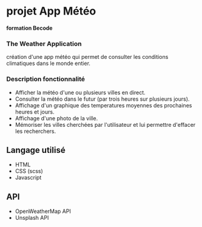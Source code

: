 # projet App Météo
**formation Becode**

### The Weather Application

création d'une app météo qui permet de consulter les conditions climatiques dans le monde entier.

### Description fonctionnalité

- Afficher la météo d'une ou plusieurs villes en direct.
- Consulter la météo dans le futur (par trois heures sur plusieurs jours).
- Affichage d'un graphique des temperatures moyennes des prochaines heures et jours.
- Affichage d'une photo de la ville.
- Mémoriser les villes cherchées par l'utilisateur et lui permettre d'effacer les recherchers.

## Langage utilisé

- HTML
- CSS (scss)
- Javascript

## API

- OpenWeatherMap API
- Unsplash API
